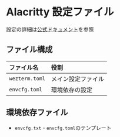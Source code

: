 # Alacritty 設定ファイル

設定の詳細は[公式ドキュメント](https://alacritty.org/config-alacritty.html)を参照  

## ファイル構成

| ファイル名 | 役割 |
| :-- | :-- |
| `wezterm.toml` | メイン設定ファイル |
| `envcfg.toml` | 環境依存の設定 |

## 環境依存ファイル

*   `envcfg.txt` - `envcfg.toml`のテンプレート

